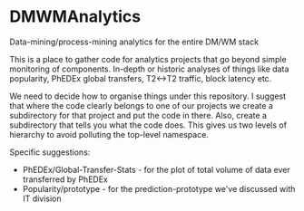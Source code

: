 DMWMAnalytics
=============

Data-mining/process-mining analytics for the entire DM/WM stack

This is a place to gather code for analytics projects that go beyond simple
monitoring of components. In-depth or historic analyses of things like data
popularity, PhEDEx global transfers, T2<->T2 traffic, block latency etc.

We need to decide how to organise things under this repository. I suggest that
where the code clearly belongs to one of our projects we create a subdirectory
for that project and put the code in there. Also, create a subdirectory that
tells you what the code does. This gives us two levels of hierarchy to avoid
polluting the top-level namespace.

Specific suggestions:
* PhEDEx/Global-Transfer-Stats - for the plot of total volume of data ever transferred by PhEDEx
* Popularity/prototype - for the prediction-prototype we've discussed with IT division
